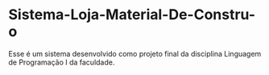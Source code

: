 # Sistema-Loja-Material-De-Constru-o
Esse é um sistema desenvolvido como projeto final da disciplina Linguagem de Programação I da faculdade.
